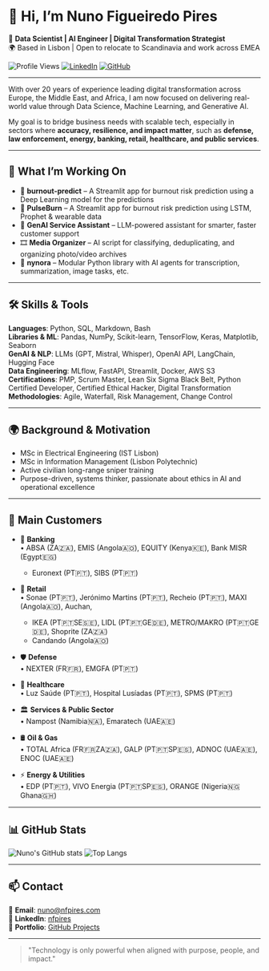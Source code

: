 # 👋 Hi, I’m Nuno Figueiredo Pires

🎯 **Data Scientist | AI Engineer | Digital Transformation Strategist**  
🌍 Based in Lisbon | Open to relocate to Scandinavia and work across EMEA

![Profile Views](https://komarev.com/ghpvc/?username=Nynor-code&color=blueviolet)
[![LinkedIn](https://img.shields.io/badge/LinkedIn-nfpires-blue?logo=linkedin&style=flat-square)](https://linkedin.com/in/nfpires)
[![GitHub](https://img.shields.io/github/followers/Nynor-code?label=Follow&style=social)](https://github.com/Nynor-code)

---

With over 20 years of experience leading digital transformation across Europe, the Middle East, and Africa, I am now focused on delivering real-world value through Data Science, Machine Learning, and Generative AI.

My goal is to bridge business needs with scalable tech, especially in sectors where **accuracy, resilience, and impact matter**, such as **defense, law enforcement, energy, banking, retail, healthcare, and public services**.

---

## 🚀 What I’m Working On

- 🔬 **burnout-predict** – A Streamlit app for burnout risk prediction using a Deep Learning model for the predictions
- 🔬 **PulseBurn** – A Streamlit app for burnout risk prediction using LSTM, Prophet & wearable data
- 🤖 **GenAI Service Assistant** – LLM-powered assistant for smarter, faster customer support
- 🎞️ **Media Organizer** – AI script for classifying, deduplicating, and organizing photo/video archives
- 🧠 **nynora** – Modular Python library with AI agents for transcription, summarization, image tasks, etc.

---

## 🛠️ Skills & Tools

**Languages**: Python, SQL, Markdown, Bash  
**Libraries & ML**: Pandas, NumPy, Scikit-learn, TensorFlow, Keras, Matplotlib, Seaborn  
**GenAI & NLP**: LLMs (GPT, Mistral, Whisper), OpenAI API, LangChain, Hugging Face  
**Data Engineering**: MLflow, FastAPI, Streamlit, Docker, AWS S3  
**Certifications**: PMP, Scrum Master, Lean Six Sigma Black Belt, Python Certified Developer, Certified Ethical Hacker, Digital Transformation  
**Methodologies**: Agile, Waterfall, Risk Management, Change Control

---

## 🌍 Background & Motivation

- MSc in Electrical Engineering (IST Lisbon)  
- MSc in Information Management (Lisbon Polytechnic)
- Active civilian long-range sniper training  
- Purpose-driven, systems thinker, passionate about ethics in AI and operational excellence

---

## 🎯 Main Customers

- 🏦 **Banking**  
  • ABSA (ZA🇿🇦), EMIS (Angola🇦🇴), EQUITY (Kenya🇰🇪), Bank MISR (Egypt🇪🇬)
  * Euronext (PT🇵🇹), SIBS (PT🇵🇹)

- 🛒 **Retail**  
  • Sonae (PT🇵🇹), Jerónimo Martins (PT🇵🇹), Recheio (PT🇵🇹), MAXI (Angola🇦🇴), Auchan,
  * IKEA (PT🇵🇹SE🇸🇪), LIDL (PT🇵🇹GE🇩🇪), METRO/MAKRO (PT🇵🇹GE🇩🇪), Shoprite (ZA🇿🇦)
  * Candando (Angola🇦🇴)

- 🛡️ **Defense**  
  • NEXTER (FR🇫🇷), EMGFA (PT🇵🇹)

- 🏥 **Healthcare**  
  • Luz Saúde (PT🇵🇹), Hospital Lusíadas (PT🇵🇹), SPMS (PT🇵🇹)

- 🏛️ **Services & Public Sector**  
  • Nampost (Namibia🇳🇦), Emaratech (UAE🇦🇪)

- 🛢️ **Oil & Gas**  
  • TOTAL Africa (FR🇫🇷ZA🇿🇦), GALP (PT🇵🇹SP🇪🇸), ADNOC (UAE🇦🇪), ENOC (UAE🇦🇪)

- ⚡ **Energy & Utilities**  
  • EDP (PT🇵🇹), VIVO Energia (PT🇵🇹SP🇪🇸), ORANGE (Nigeria🇳🇬Ghana🇬🇭)

---

## 📊 GitHub Stats

![Nuno's GitHub stats](https://github-readme-stats.vercel.app/api?username=Nynor-code&show_icons=true&theme=gruvbox)
![Top Langs](https://github-readme-stats.vercel.app/api/top-langs/?username=Nynor-code&layout=compact&theme=gruvbox)

---

## 📫 Contact

📧 **Email**: nuno@nfpires.com  
🔗 **LinkedIn**: [nfpires](https://linkedin.com/in/nfpires)  
📁 **Portfolio**: [GitHub Projects](https://github.com/Nynor-code)

---

> "Technology is only powerful when aligned with purpose, people, and impact."
